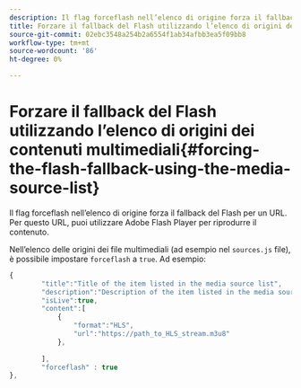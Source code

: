 ```yaml
---
description: Il flag forceflash nell’elenco di origine forza il fallback del Flash per un URL. Per questo URL, puoi utilizzare Adobe Flash Player per riprodurre il contenuto.
title: Forzare il fallback del Flash utilizzando l’elenco di origini dei contenuti multimediali
source-git-commit: 02ebc3548a254b2a6554f1ab34afbb3ea5f09bb8
workflow-type: tm+mt
source-wordcount: '86'
ht-degree: 0%

---
```


# Forzare il fallback del Flash utilizzando l’elenco di origini dei contenuti multimediali{#forcing-the-flash-fallback-using-the-media-source-list}

Il flag forceflash nell’elenco di origine forza il fallback del Flash per un URL. Per questo URL, puoi utilizzare Adobe Flash Player per riprodurre il contenuto.

Nell’elenco delle origini dei file multimediali (ad esempio nel `sources.js` file), è possibile impostare `forceflash` a `true`. Ad esempio:

```js
{ 
        "title":"Title of the item listed in the media source list",
        "description":"Description of the item listed in the media source list",
        "isLive":true,
        "content":[ 
            { 
                "format":"HLS",
                "url":"https://path_to_HLS_stream.m3u8"
            },
 
        ],
        "forceflash" : true
},
```
